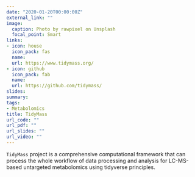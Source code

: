 ```yaml
---
date: "2020-01-20T00:00:00Z"
external_link: ""
image:
  caption: Photo by rawpixel on Unsplash
  focal_point: Smart
links:
- icon: house
  icon_pack: fas
  name: 
  url: https://www.tidymass.org/
- icon: github
  icon_pack: fab
  name: 
  url: https://github.com/tidymass/
slides: 
summary:
tags:
- Metabolomics
title: TidyMass
url_code: ""
url_pdf: ""
url_slides: ""
url_video: ""
---
```


`TidyMass` project is a comprehensive computational framework that can process the whole workflow of data processing and analysis for LC-MS-based untargeted metabolomics using tidyverse principles.